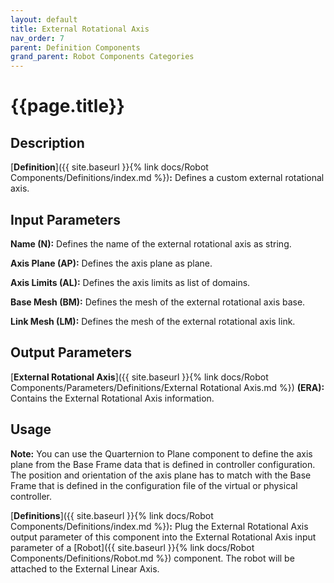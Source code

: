 ```yaml
---
layout: default
title: External Rotational Axis
nav_order: 7
parent: Definition Components
grand_parent: Robot Components Categories
---
```


# **{{page.title}}**

## **Description**

[**Definition**]({{ site.baseurl }}{% link docs/Robot Components/Definitions/index.md %})**:** 
Defines a custom external rotational axis.

## **Input Parameters**

**Name (N):** Defines the name of the external rotational axis as string.

**Axis Plane (AP):** Defines the axis plane as plane.

**Axis Limits (AL):** Defines the axis limits as list of domains.

**Base Mesh (BM):** Defines the mesh of the external rotational axis base.

**Link Mesh (LM):** Defines the mesh of the external rotational axis link.

## **Output Parameters**

[**External Rotational Axis**]({{ site.baseurl }}{% link docs/Robot Components/Parameters/Definitions/External Rotational Axis.md %}) **(ERA):** Contains the External Rotational Axis information.

## **Usage**

**Note:** You can use the Quarternion to Plane component to define the axis plane from the Base Frame data that is defined in controller configuration. The position and orientation of the axis plane has to match with the Base Frame that is defined in the configuration file of the virtual or physical controller. 

[**Definitions**]({{ site.baseurl }}{% link docs/Robot Components/Definitions/index.md %})**:** Plug the External Rotational Axis output parameter of this component into the External Rotational Axis input parameter of a [Robot]({{ site.baseurl }}{% link docs/Robot Components/Definitions/Robot.md %}) component. The robot will be attached to the External Linear Axis.
